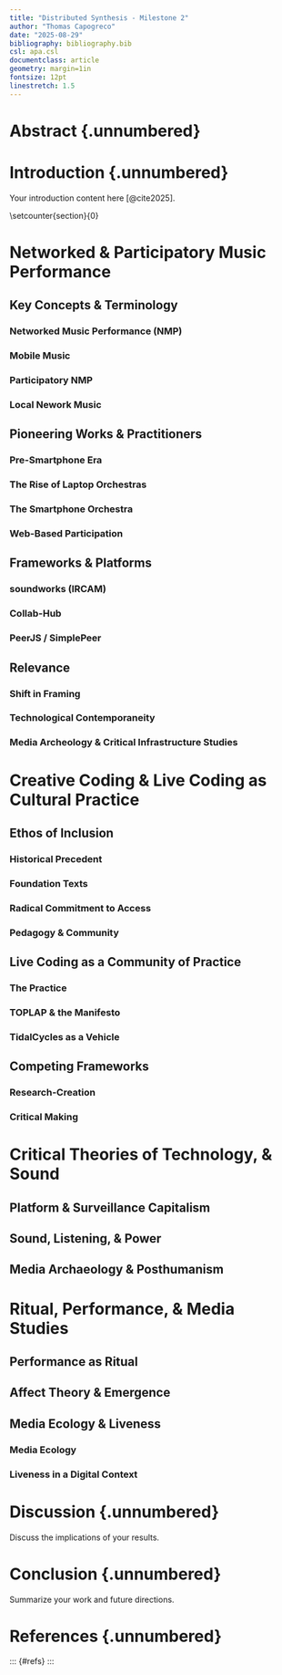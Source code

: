 ```yaml
---
title: "Distributed Synthesis - Milestone 2"
author: "Thomas Capogreco"
date: "2025-08-29"
bibliography: bibliography.bib
csl: apa.csl
documentclass: article
geometry: margin=1in
fontsize: 12pt
linestretch: 1.5
---
```


# Abstract {.unnumbered}

# Introduction {.unnumbered}

Your introduction content here [@cite2025].

\setcounter{section}{0}

# Networked & Participatory Music Performance
## Key Concepts & Terminology
### Networked Music Performance (NMP)
### Mobile Music
### Participatory NMP
### Local Nework Music
## Pioneering Works & Practitioners
### Pre-Smartphone Era
### The Rise of Laptop Orchestras
### The Smartphone Orchestra
### Web-Based Participation
## Frameworks & Platforms
### soundworks (IRCAM)
### Collab-Hub
### PeerJS / SimplePeer
## Relevance
### Shift in Framing
### Technological Contemporaneity
### Media Archeology & Critical Infrastructure Studies

# Creative Coding & Live Coding as Cultural Practice
## Ethos of Inclusion
### Historical Precedent
### Foundation Texts
### Radical Commitment to Access
### Pedagogy & Community
## Live Coding as a Community of Practice
### The Practice
### TOPLAP & the Manifesto
### TidalCycles as a Vehicle
## Competing Frameworks
### Research-Creation
### Critical Making

# Critical Theories of Technology, & Sound
## Platform & Surveillance Capitalism
## Sound, Listening, & Power
## Media Archaeology & Posthumanism

# Ritual, Performance, & Media Studies
## Performance as Ritual
## Affect Theory & Emergence
## Media Ecology & Liveness
### Media Ecology
### Liveness in a Digital Context


# Discussion {.unnumbered}

Discuss the implications of your results.

# Conclusion {.unnumbered}

Summarize your work and future directions.

# References {.unnumbered}

::: {#refs}
:::
